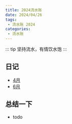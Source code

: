 ```yaml
---
title: 2024流水账
date: 2024/04/26
tags:
 - 流水账 2024
categories:
 - 流水账
---
```


::: tip
坚持流水，有情饮水饱
:::

## 日记

- [4月](./4月/2024-04-19.md)
- [6月](./6月/2024-06-11.md)

## 总结一下

- todo